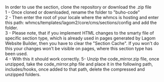 In order to use the section, clone the repository or download the .zip file <br>
1 - Once cloned or downloaded, rename the folder to "buho-code"<br>
2 - Then enter the root of your locale where the whmcs is hosting and enter this path: whmcs/templates/lagom2/core/cms/sections/config and add the folder.<br>
3 - Please note, that if you implement HTML changes to the smarty file of specific section type, which is already used in pages generated by Lagom Website Builder, then you have to clear the "Section Cache". If you won't do this your changes won't be visible on pages, where this section type has been used.<br>
4 - With this it should work correctly.
5- 
Unzip the code_mirror.zip file, once unzipped, take the code_mirror.php file and place it in the following path, includes/hooks, once added to that path, delete the compressed and unzipped folders.